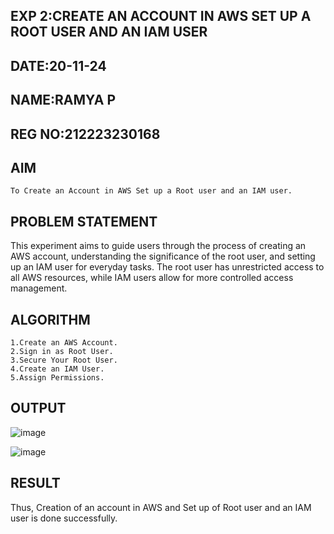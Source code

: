 ## EXP 2:CREATE AN  ACCOUNT IN AWS SET UP A ROOT USER AND AN IAM USER 

## DATE:20-11-24
## NAME:RAMYA P
## REG NO:212223230168
 
## AIM
    To Create an Account in AWS Set up a Root user and an IAM user.
    
## PROBLEM STATEMENT
   This experiment aims to guide users through the process of creating an AWS account, understanding the significance of the root user, and setting up an IAM user for everyday tasks. The root user has unrestricted access to all AWS resources, while IAM users allow for more controlled access management.



## ALGORITHM
~~~
1.Create an AWS Account.
2.Sign in as Root User.
3.Secure Your Root User.
4.Create an IAM User.
5.Assign Permissions.
~~~


## OUTPUT
![image](https://github.com/user-attachments/assets/87c7cba8-f92f-4265-ae24-c39efc53aa36)

![image](https://github.com/user-attachments/assets/31566e0d-9131-410c-ac75-de88e231aa92)





## RESULT
Thus, Creation of an account in AWS and Set up of Root user and an IAM user is done successfully.


 

  


